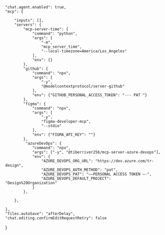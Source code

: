     "chat.agent.enabled": true,
    "mcp": {

        "inputs": [],
        "servers": {
            "mcp-server-time": {
                "command": "python",
                "args": [
                    "-m",
                    "mcp_server_time",
                    "--local-timezone=America/Los_Angeles"
                ],
                "env": {}
            },
            "github": {
                "command": "npx",
                "args": [
                    "-y",
                    "@modelcontextprotocol/server-github"
                ],
                "env": {"GITHUB_PERSONAL_ACCESS_TOKEN": "--- PAT "}
            },
            "figma": {
                "command": "npx",
                "args": [
                    "-y",
                    "figma-developer-mcp",
                    "--stdio"
                ],
                "env": {"FIGMA_API_KEY": ""}
            },  
             "azureDevOps": {
                "command": "npx",
                "args": ["-y", "@tiberriver256/mcp-server-azure-devops"],
                "env": {
                    "AZURE_DEVOPS_ORG_URL": "https://dev.azure.com/tr-design",
                    "AZURE_DEVOPS_AUTH_METHOD": "pat",
                    "AZURE_DEVOPS_PAT": "——PERSONAL ACCESS TOKEN —-",
                    "AZURE_DEVOPS_DEFAULT_PROJECT": "Design%20Organization"
                }
            },
        
        },
        
    },
    "files.autoSave": "afterDelay",
    "chat.editing.confirmEditRequestRetry": false
}
